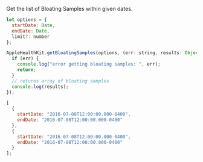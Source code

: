 Get the list of Bloating Samples within given dates.

```javascript
let options = {
  startDate: Date,
  endDate: Date,
  limit?: number
};
```

```javascript
AppleHealthKit.getBloatingSamples(options, (err: string, results: Object) => {
  if (err) {
    console.log("error getting bloating samples: ", err);
    return;
  }
  // returns array of bloating samples
  console.log(results);
});
```

```javascript
[
  {
    startDate: "2016-07-08T12:00:00.000-0400",
    endDate: "2016-07-08T12:00:00.000-0400"
  },
  {
    startDate: "2016-07-08T12:00:00.000-0400",
    endDate: "2016-07-08T12:00:00.000-0400"
  }
];
```
